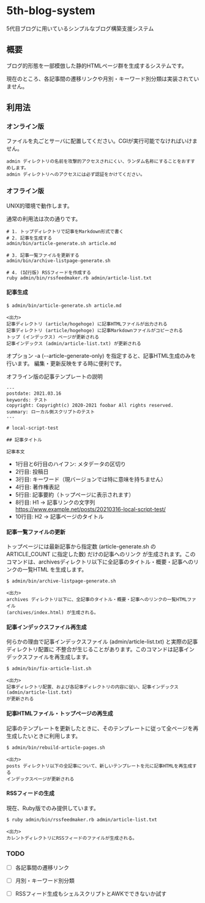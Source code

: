 # 5th-blog-system

5代目ブログに用いているシンプルなブログ構築支援システム

## 概要

ブログ的形態を一部模倣した静的HTMLページ群を生成するシステムです。

現在のところ、各記事間の遷移リンクや月別・キーワード別分類は実装されていません。

## 利用法

### オンライン版

ファイルを丸ごとサーバに配置してください。CGIが実行可能でなければいけません。

    admin ディレクトリの名前を攻撃的アクセスされにくい、ランダム名称にすることをおすすめします。
    admin ディレクトリへのアクセスには必ず認証をかけてください。

### オフライン版

UNIX的環境で動作します。

通常の利用法は次の通りです。

    # 1. トップディレクトリで記事をMarkdown形式で書く
    # 2. 記事を生成する
    admin/bin/article-generate.sh article.md
    
    # 3. 記事一覧ファイルを更新する
    admin/bin/archive-listpage-generate.sh
    
    # 4. (試行版) RSSフィードを作成する
    ruby admin/bin/rssfeedmaker.rb admin/article-list.txt

#### 記事生成

    $ admin/bin/article-generate.sh article.md
    
    <出力>
    記事ディレクトリ (article/hogehoge) に記事HTMLファイルが出力される
    記事ディレクトリ (article/hogehoge) に記事Markdownファイルがコピーされる
    トップ (インデックス) ページが更新される
    記事インデックス (admin/article-list.txt) が更新される

オプション -a (--article-generate-only) を指定すると、記事HTML生成のみを行います。
編集・更新反映をする時に便利です。

オフライン版の記事テンプレートの説明

    ---
    postdate: 2021.03.16
    keywords: テスト
    copyright: Copyright(c) 2020-2021 foobar All rights reserved.
    summary: ローカル側スクリプトのテスト
    ---
    
    # local-script-test
    
    ## 記事タイトル
    
    記事本文

- 1行目と6行目のハイフン: メタデータの区切り
- 2行目: 投稿日
- 3行目: キーワード（現バージョンでは特に意味を持ちません）
- 4行目: 著作権表記
- 5行目: 記事要約（トップページに表示されます）
- 8行目: H1 -> 記事リンクの文字列 https://www.example.net/posts/20210316-local-script-test/
- 10行目: H2 -> 記事ページのタイトル

#### 記事一覧ファイルの更新

トップページには最新記事から指定数 (article-generate.sh の ARTICLE_COUNT に指定した数) だけの記事へのリンク
が生成されます。このコマンドは、archivesディレクトリ以下に全記事のタイトル・概要・記事へのリンクの一覧HTML
を生成します。

    $ admin/bin/archive-listpage-generate.sh

    <出力>
    archives ディレクトリ以下に、全記事のタイトル・概要・記事へのリンクの一覧HTMLファイル
    (archives/index.html) が生成される。

#### 記事インデックスファイル再生成

何らかの理由で記事インデックスファイル (admin/article-list.txt) と実際の記事ディレクトリ配置に
不整合が生じることがあります。このコマンドは記事インデックスファイルを再生成します。

    $ admin/bin/fix-article-list.sh
    
    <出力>
    記事ディレクトリ配置、および各記事ディレクトリの内容に従い、記事インデックス (admin/article-list.txt)
    が更新される

#### 記事HTMLファイル・トップページの再生成

記事のテンプレートを更新したときに、そのテンプレートに従って全ページを再生成したいときに利用します。

    $ admin/bin/rebuild-article-pages.sh
    
    <出力>
    posts ディレクトリ以下の全記事について、新しいテンプレートを元に記事HTMLを再生成する
    インデックスページが更新される

#### RSSフィードの生成

現在、Ruby版でのみ提供しています。

    $ ruby admin/bin/rssfeedmaker.rb admin/article-list.txt
    
    <出力>
    カレントディレクトリにRSSフィードのファイルが生成される。

### TODO

- [ ] 各記事間の遷移リンク
- [ ] 月別・キーワード別分類
- [ ] RSSフィード生成もシェルスクリプトとAWKでできないか試す


